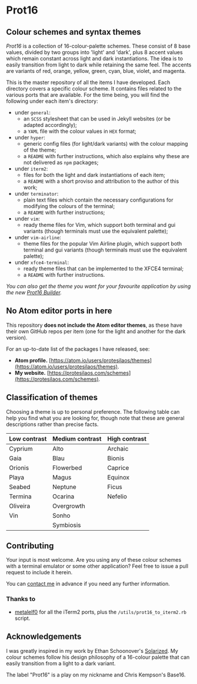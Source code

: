 # Prot16

## Colour schemes and syntax themes

*Prot16* is a collection of 16-colour-palette schemes. These consist of 8 base values, divided by two groups into 'light' and 'dark', plus 8 accent values which remain constant across light and dark instantiations. The idea is to easily transition from light to dark while retaining the same feel. The accents are variants of red, orange, yellow, green, cyan, blue, violet, and magenta.

This is the master repository of all the items I have developed. Each directory covers a specific colour scheme. It contains files related to the various ports that are available. For the time being, you will find the following under each item's directory:

- under `general`:
  - an `SCSS` stylesheet that can be used in Jekyll websites (or be adapted accordingly);
  - a `YAML` file with the colour values in `HEX` format;
- under `hyper`:
  - generic config files (for light/dark variants) with the colour mapping of the theme;
  - a `README` with further instructions, which also explains why these are not delivered as `npm` packages;
- under `iterm2`:
  - files for both the light and dark instantiations of each item;
  - a `README` with a short proviso and attribution to the author of this work;
- under `terminator`:
  - plain text files which contain the necessary configurations for modifying the colours of the terminal;
  - a `README` with further instructions;
- under `vim`:
  - ready theme files for Vim, which support both terminal and gui variants (though terminals must use the equivalent palette);
- under `vim-airline`:
  - theme files for the popular Vim Airline plugin, which support both terminal and gui variants (though terminals must use the equivalent palette);
- under `xfce4-terminal`:
  - ready theme files that can be implemented to the XFCE4 terminal;
  - a `README` with further instructions.

*You can also get the theme you want for your favourite application by using the new [Prot16 Builder](https://github.com/protesilaos/prot16-builder).*

## No Atom editor ports in here

This repository **does not include the Atom editor themes**, as these have their own GitHub repos per item (one for the light and another for the dark version).

For an up-to-date list of the packages I have released, see:

- **Atom profile.** [https://atom.io/users/protesilaos/themes](https://atom.io/users/protesilaos/themes).
- **My website.** [https://protesilaos.com/schemes](https://protesilaos.com/schemes).

## Classification of themes

Choosing a theme is up to personal preference. The following table can help you find what you are looking for, though note that these are general descriptions rather than precise facts.

Low contrast | Medium contrast | High contrast
--- | --- | --- |
Cyprium | Alto | Archaic
Gaia | Blau | Bionis
Orionis | Flowerbed | Caprice
Playa | Magus | Equinox
Seabed | Neptune | Ficus
Termina | Ocarina | Nefelio
 | Oliveira | Overgrowth
 | Vin | Sonho
  |  | Symbiosis

## Contributing

Your input is most welcome. Are you using any of these colour schemes with a terminal emulator or some other application? Feel free to issue a pull request to include it herein.

You can [contact me](https://protesilaos.com/contact/) in advance if you need any further information.

### Thanks to

- [metalelf0](https://github.com/metalelf0) for all the iTerm2 ports, plus the `/utils/prot16_to_iterm2.rb` script.

## Acknowledgements

I was greatly inspired in my work by Ethan Schoonover's [Solarized](http://ethanschoonover.com/solarized). My colour schemes follow his design philosophy of a 16-colour palette that can easily transition from a light to a dark variant.

The label "Prot16" is a play on my nickname and Chris Kempson's Base16.
